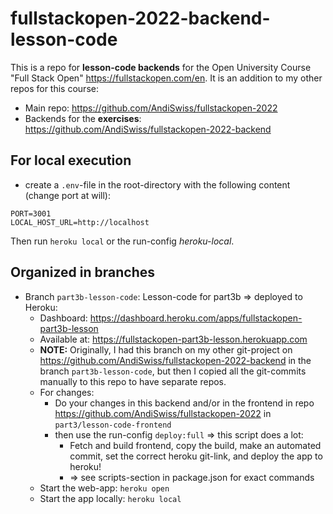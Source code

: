 # fullstackopen-2022-backend-lesson-code

This is a repo for **lesson-code backends** for the Open University Course "Full Stack Open" https://fullstackopen.com/en. It is an addition to my other repos for this course: 
- Main repo: https://github.com/AndiSwiss/fullstackopen-2022
- Backends for the **exercises**: https://github.com/AndiSwiss/fullstackopen-2022-backend

## For local execution
- create a `.env`-file in the root-directory with the following content (change port at will):
```
PORT=3001
LOCAL_HOST_URL=http://localhost
```
Then run `heroku local` or the run-config _heroku-local_.

## Organized in branches
- Branch `part3b-lesson-code`: Lesson-code for part3b => deployed to Heroku:
  - Dashboard: https://dashboard.heroku.com/apps/fullstackopen-part3b-lesson
  - Available at: https://fullstackopen-part3b-lesson.herokuapp.com
  - **NOTE:** Originally, I had this branch on my other git-project on https://github.com/AndiSwiss/fullstackopen-2022-backend in the branch `part3b-lesson-code`, but then I copied all the git-commits manually to this repo to have separate repos.
  - For changes:
    - Do your changes in this backend and/or in the frontend in repo https://github.com/AndiSwiss/fullstackopen-2022 in `part3/lesson-code-frontend`
    - then use the run-config `deploy:full` => this script does a lot:
      - Fetch and build frontend, copy the build, make an automated commit, set the correct heroku git-link, and deploy the app to heroku! 
      - => see scripts-section in package.json for exact commands
  - Start the web-app: `heroku open`
  - Start the app locally: `heroku local`
